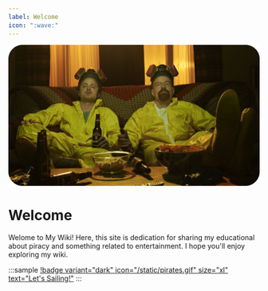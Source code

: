 ```yaml
---
label: Welcome
icon: ":wave:"
---
```


![`The more you know, the more you realize you don't know. - Aristotle`](/static/cover.png)

# Welcome

Welome to My Wiki! Here, this site is dedication for sharing my educational about piracy and something related to entertainment. I hope you'll enjoy exploring my wiki.

<style>
    .sample {
        text-align: center;
        padding-top: 3px;
        margin-bottom: 10px;
    }
</style>

:::sample
[!badge variant="dark" icon="/static/pirates.gif" size="xl" text="Let's Sailing!"](/gs.md)
:::
